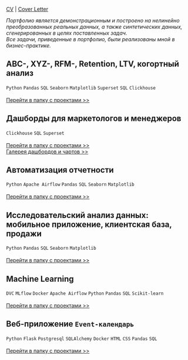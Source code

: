 [CV](https://github.com/annapavlovads/DA_portfolio/blob/main/cv/cv_anna_pavlova_DA.md) | [Cover Letter](https://github.com/annapavlovads/DA_portfolio/blob/main/cv/cover_letter.md)

*Портфолио является демонстрационным и построено на нелинейно преобразованных реальных данных, а также синтетических данных, сгенерированных в целях поставленных задач.* <br> 
*Все задачи, приведенные в портфолио, были реализованы мной в бизнес-практике.*
<br> 

## ABC-, XYZ-, RFM-, Retention, LTV, когортный анализ 
`Python` `Pandas` `SQL` `Seaborn` `Matplotlib` `Superset` `SQL` `Clickhouse` <br><br>
[Перейти в папку с проектами >>](https://github.com/annapavlovads/DA_portfolio/tree/main/abc_xyz_rfm_ltv_cohorts)<br>

## Дашборды для маркетологов и менеджеров
`Clickhouse` `SQL` `Superset` <br><br>
[Перейти в папку с проектами >>](https://github.com/annapavlovads/DA_portfolio/tree/main/dashboards) <br>
[Галерея дашбордов и чартов >>](https://drive.google.com/drive/folders/1H7HByxmMCak4S5QShsdYGTVvr2_rTRQN?usp=drive_link) <br>

## Автоматизация отчетности
`Python` `Apache Airflow` `Pandas` `SQL` `Seaborn` `Matplotlib` <br><br>
[Перейти в папку с проектами >>](https://github.com/annapavlovads/DA_portfolio/tree/main/auto_reports)  <br>

## Исследовательский анализ данных: мобильное приложение, клиентская база, продажи
`Python` `Pandas` `SQL` `Seaborn` `Matplotlib` <br><br>
[Перейти в папку с проектами >>](https://github.com/annapavlovads/DA_portfolio/tree/main/eda)  <br>

## Machine Learning
`DVC` `MLflow` `Docker` `Apache Airflow` `Python` `Pandas` `SQL` `Scikit-learn` <br><br>
[Перейти в папку с проектами >>](https://github.com/annapavlovads/DA_portfolio/tree/main/ml_models)  <br>

## Веб-приложение `Event-календарь`
`Python` `Flask` `Postgresql` `SQLAlchemy` `Docker` `HTML` `CSS` `Pandas` `SQL` <br><br>
[Перейти в папку с проектами >>](https://github.com/annapavlovads/DA_portfolio/tree/main/calendar_web)  <br>
